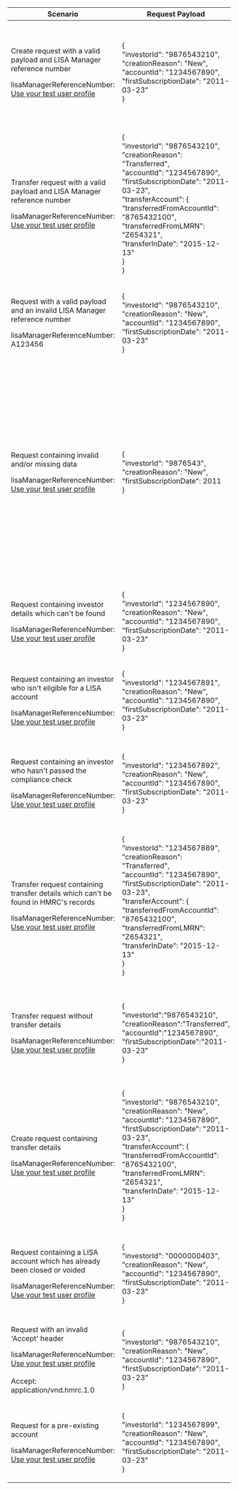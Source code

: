 <table>
    <col width="25%">
    <col width="40%">
    <col width="35%">
    <thead>
        <tr>
            <th>Scenario</th>
            <th>Request Payload</th>
            <th>Response</th>
        </tr>
    </thead>
    <tbody>
        <tr>
            <td><p>Create request with a valid payload and LISA Manager reference number</p><p class ="code--block">lisaManagerReferenceNumber: <a href="https://test-developer.service.hmrc.gov.uk/api-documentation/docs/api/service/lisa-api/1.0#testing-the-api">Use your test user profile</a></p></td>
            <td>
                <p class ="code--block"> {<br>
                                     	    "investorId": "9876543210",<br>
                                     	    "creationReason": "New",<br>
                                     	    "accountId": "1234567890",<br>
                                     	    "firstSubscriptionDate": "2011-03-23"<br>
                                        }
                </p>
            </td>
            <td><p>HTTP status: <code class="code--slim">201 (Created)</code></p>
                <p class ="code--block"> {<br>
                                         "status": 201,<br>
                                         "success": true,<br>
                                         "data": {<br>
                                           "message": "Account created",<br>
                                           "accountId": "1234567890"<br>
                                         }<br>
                                       }
                </p>
            </td>
        </tr>
        <tr>
            <td><p>Transfer request with a valid payload and LISA Manager reference number</p><p class ="code--block">lisaManagerReferenceNumber: <a href="https://test-developer.service.hmrc.gov.uk/api-documentation/docs/api/service/lisa-api/1.0#testing-the-api">Use your test user profile</a></p></td>
            <td>
                <p class ="code--block"> {<br>
                                              "investorId": "9876543210",<br>
                                              "creationReason": "Transferred",<br>
                                              "accountId": "1234567890",<br>
                                              "firstSubscriptionDate": "2011-03-23",<br>
                                              "transferAccount": {<br>
                                                "transferredFromAccountId": "8765432100",<br>
                                                "transferredFromLMRN": "Z654321",<br>
                                                "transferInDate": "2015-12-13"<br>
                                              }<br>
                                        }
                </p>
            </td>
            <td><p>HTTP status: <code class="code--slim">201 (Created)</code></p>
                <p class ="code--block"> {<br>
                                         "status": 201,<br>
                                          "success": true,<br>
                                          "data": {<br>
                                            "message": "Account transferred",<br>
                                            "accountId": "1234567890"<br>
                                          }<br>
                                       }
                </p>
            </td>
        </tr>
        <tr>
            <td><p>Request with a valid payload and an invalid LISA Manager reference number</p><p class ="code--block">lisaManagerReferenceNumber: A123456</p></td>
            <td>
                <p class ="code--block"> {<br>
                                     	    "investorId": "9876543210",<br>
                                     	    "creationReason": "New",<br>
                                     	    "accountId": "1234567890",<br>
                                     	    "firstSubscriptionDate": "2011-03-23"<br>
                                        }
                </p>
            </td>
            <td><p>HTTP status: <code class="code--slim">400 (Bad Request)</code></p>
                <p class ="code--block"> {<br>
                    "code": "BAD_REQUEST",<br>
                    "message": "lisaManagerReferenceNumber in the URL is in the wrong format"<br>
                  }
                </p>
            </td>
        </tr>
        <tr>
            <td><p>Request containing invalid and/or missing data</p><p class ="code--block">lisaManagerReferenceNumber: <a href="https://test-developer.service.hmrc.gov.uk/api-documentation/docs/api/service/lisa-api/1.0#testing-the-api">Use your test user profile</a></p></td>
            <td>
                <p class ="code--block"> {<br>
                                     	    "investorId": "9876543",<br>
                                     	    "creationReason": "New",<br>
                                     	    "firstSubscriptionDate": 2011<br>
                                        }
                </p>
            </td>
            <td><p>HTTP status: <code class="code--slim">400 (Bad Request)</code></p>
                <p class ="code--block">{<br>
						  "code": "BAD_REQUEST",<br>
						  "message": "Bad Request",<br>
						  "errors": [<br>
						    {<br>
						      "code": "INVALID_DATE",<br>
						      "message": "Date is invalid",<br>
						      "path": "/firstSubscriptionDate"<br>
						    },<br>
						    {<br>
						      "code": "INVALID_FORMAT",<br>
						      "message": "Invalid format has been used",<br>
						      "path": "/investorId"<br>
						    },<br>
						    {<br>
						      "code": "MISSING_FIELD",<br>
						      "message": "This field is required",<br>
						      "path": "/accountId"<br>
						    }<br>
						  ]<br>
						}
                </p>
            </td>
        </tr>
        <tr>
            <td><p>Request containing investor details which can't be found</p><p class ="code--block">lisaManagerReferenceNumber: <a href="https://test-developer.service.hmrc.gov.uk/api-documentation/docs/api/service/lisa-api/1.0#testing-the-api">Use your test user profile</a></p></td>
            <td>
                <p class ="code--block"> {<br>
                                     	    "investorId": "1234567890",<br>
                                     	    "creationReason": "New",<br>
                                     	    "accountId": "1234567890",<br>
                                     	    "firstSubscriptionDate": "2011-03-23"<br>
                                        }
                </p>
            </td>
            <td><p>HTTP status: <code class="code--slim">403 (Forbidden)</code></p>
                <p class ="code--block"> {<br>
                                         "code": "INVESTOR_NOT_FOUND",<br>
                                         "message": "The investor details given do not match with HMRC’s records"<br>
                                       }
                </p>
            </td>
        </tr>
        <tr>
            <td><p>Request containing an investor who isn't eligible for a LISA account</p><p class ="code--block">lisaManagerReferenceNumber: <a href="https://test-developer.service.hmrc.gov.uk/api-documentation/docs/api/service/lisa-api/1.0#testing-the-api">Use your test user profile</a></p></td>
            <td>
                <p class ="code--block"> {<br>
                                     	    "investorId": "1234567891",<br>
                                     	    "creationReason": "New",<br>
                                     	    "accountId": "1234567890",<br>
                                     	    "firstSubscriptionDate": "2011-03-23"<br>
                                        }
                </p>
            </td>
            <td><p>HTTP status: <code class="code--slim">403 (Forbidden)</code></p>
                <p class ="code--block"> {<br>
                                         "code": "INVESTOR_ELIGIBILITY_CHECK_FAILED",<br>
                                         "message": "The investor is not eligible for a LISA account"<br>
                                       }
                </p>
            </td>
        </tr>
        <tr>
            <td><p>Request containing an investor who hasn't passed the compliance check</p><p class ="code--block">lisaManagerReferenceNumber: <a href="https://test-developer.service.hmrc.gov.uk/api-documentation/docs/api/service/lisa-api/1.0#testing-the-api">Use your test user profile</a></p></td>
            <td>
                <p class ="code--block"> {<br>
                                            "investorId": "1234567892",<br>
                                     	    "creationReason": "New",<br>
                                     	    "accountId": "1234567890",<br>
                                     	    "firstSubscriptionDate": "2011-03-23"<br>
                                        }
                </p>
            </td>
            <td><p>HTTP status: <code class="code--slim">403 (Forbidden)</code></p>
                <p class ="code--block"> {<br>
                                         "code": "INVESTOR_COMPLIANCE_CHECK_FAILED",<br>
                                         "message": "You cannot create or transfer a LISA account because the investor has failed a compliance check"<br>
                                       }
                </p>
            </td>
        </tr>
        <tr>
            <td><p>Transfer request containing transfer details which can't be found in HMRC's records</p><p class ="code--block">lisaManagerReferenceNumber: <a href="https://test-developer.service.hmrc.gov.uk/api-documentation/docs/api/service/lisa-api/1.0#testing-the-api">Use your test user profile</a></p></td>
            <td>
                <p class ="code--block"> {<br>
                                              "investorId": "1234567889",<br>
                                              "creationReason": "Transferred",<br>
                                              "accountId": "1234567890",<br>
                                              "firstSubscriptionDate": "2011-03-23",<br>
                                              "transferAccount": {<br>
                                                "transferredFromAccountId": "8765432100",<br>
                                                "transferredFromLMRN": "Z654321",<br>
                                                "transferInDate": "2015-12-13"<br>
                                              }<br>
                                        }
                </p>
            </td>
            <td><p>HTTP status: <code class="code--slim">403 (Forbidden)</code></p>
                <p class ="code--block"> {<br>
                                         "code": "PREVIOUS_INVESTOR_ACCOUNT_DOES_NOT_EXIST",<br>
                                          "message": "The transferredFromAccountId and transferredFromLMRN given do not match an account on HMRC’s records"<br>
                                       }
                </p>
            </td>
        </tr>
        <tr>
            <td><p>Transfer request without transfer details</p><p class ="code--block">lisaManagerReferenceNumber: <a href="https://test-developer.service.hmrc.gov.uk/api-documentation/docs/api/service/lisa-api/1.0#testing-the-api">Use your test user profile</a></p></td>
            <td>
                <p class ="code--block"> {<br>
                                               "investorId":"9876543210",<br>
                                               "creationReason":"Transferred",<br>
                                               "accountId":"1234567890",<br>
                                               "firstSubscriptionDate":"2011-03-23"<br>
                                        }
                </p>
            </td>
            <td><p>HTTP status: <code class="code--slim">403 (Forbidden)</code></p>
                <p class ="code--block"> {<br>
                                         "code": "TRANSFER_ACCOUNT_DATA_NOT_PROVIDED",<br>
                                          "message": "You must give a transferredFromAccountId, transferredFromLMRN and transferInDate when the creationReason is transferred"<br>
                                       }
                </p>
            </td>
        </tr>
        <tr>
            <td><p>Create request containing transfer details</p><p class ="code--block">lisaManagerReferenceNumber: <a href="https://test-developer.service.hmrc.gov.uk/api-documentation/docs/api/service/lisa-api/1.0#testing-the-api">Use your test user profile</a></p></td>
            <td>
                <p class ="code--block"> {<br>
                                     	     "investorId": "9876543210",<br>
                                     	     "creationReason": "New",<br>
                                     	     "accountId": "1234567890",<br>
                                     	     "firstSubscriptionDate": "2011-03-23",<br>
	                                          "transferAccount": {<br>
	                                            "transferredFromAccountId": "8765432100",<br>
	                                            "transferredFromLMRN": "Z654321",<br>
	                                            "transferInDate": "2015-12-13"<br>
	                                          }<br>
                                        }
                </p>
            </td>
            <td><p>HTTP status: <code class="code--slim">403 (Forbidden)</code></p>
                <p class ="code--block"> {<br>
                                         "code": "TRANSFER_ACCOUNT_DATA_PROVIDED",<br>
                                         "message": "You must only give a transferredFromAccountId, transferredFromLMRN, and transferInDate when the creationReason is transferred"<br>
                                       }
                </p>
            </td>
        </tr>
        <tr>
            <td><p>Request containing a LISA account which has already been closed or voided</p><p class ="code--block">lisaManagerReferenceNumber: <a href="https://test-developer.service.hmrc.gov.uk/api-documentation/docs/api/service/lisa-api/1.0#testing-the-api">Use your test user profile</a></p></td>
            <td>
                <p class ="code--block"> {<br>
                                     	    "investorId": "0000000403",<br>
                                     	    "creationReason": "New",<br>
                                     	    "accountId": "1234567890",<br>
                                     	    "firstSubscriptionDate": "2011-03-23"<br>
                                        }
                </p>
            </td>
            <td><p>HTTP status: <code class="code--slim">403 (Forbidden)</code></p>
                <p class ="code--block"> {<br>
                                         "code": "INVESTOR_ACCOUNT_ALREADY_CLOSED_OR_VOID",<br>
                                         "message": "This LISA account has already been closed or been made void by HMRC"<br>
                                       }
                </p>
            </td>
        </tr>
        <tr>
            <td><p>Request with an invalid 'Accept' header</p><p class ="code--block">lisaManagerReferenceNumber: <a href="https://test-developer.service.hmrc.gov.uk/api-documentation/docs/api/service/lisa-api/1.0#testing-the-api">Use your test user profile</a><br><br>Accept: application/vnd.hmrc.1.0</p></td>
            <td>
                <p class ="code--block"> {<br>
                                     	    "investorId": "9876543210",<br>
                                     	    "creationReason": "New",<br>
                                     	    "accountId": "1234567890",<br>
                                     	    "firstSubscriptionDate": "2011-03-23"<br>
                                        }
                </p>
            </td>
            <td><p>HTTP status: <code class="code--slim">406 (Not Acceptable)</code></p>
                <p class ="code--block"> {<br>
                                            "code": "ACCEPT_HEADER_INVALID",<br>
                                            "message": "The accept header is missing or invalid"<br>
                                          }
                </p>
            </td>
        </tr>
        <tr>
            <td><p>Request for a pre-existing account</p><p class ="code--block">lisaManagerReferenceNumber: <a href="https://test-developer.service.hmrc.gov.uk/api-documentation/docs/api/service/lisa-api/1.0#testing-the-api">Use your test user profile</a></p></td>
            <td>
                <p class ="code--block"> {<br>
                                     	    "investorId": "1234567899",<br>
                                     	    "creationReason": "New",<br>
                                     	    "accountId": "1234567890",<br>
                                     	    "firstSubscriptionDate": "2011-03-23"<br>
                                        }
                </p>
            </td>
            <td><p>HTTP status: <code class="code--slim">409 (Conflict)</code></p>
                <p class ="code--block"> {<br>
                                            "code": "INVESTOR_ACCOUNT_ALREADY_EXISTS",<br>
                                            "message": "This investor already has a LISA account",<br>
                                            "accountId": "1234567890"<br>
                                          }
                </p>
            </td>
        </tr>
    </tbody>
</table>